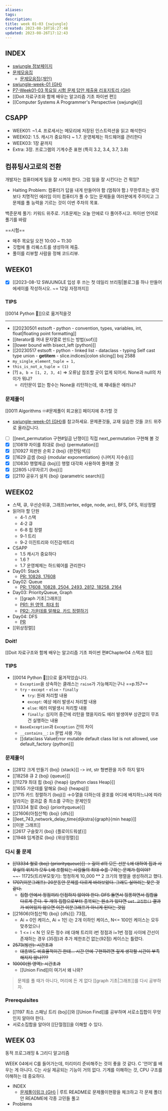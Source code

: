 ```yaml
---
aliases: 
tags: 
description:
title: week 01~03 {swjungle}
created: 2023-08-10T16:27:48
updated: 2023-08-26T17:12:43
---
```


## INDEX

- [swjungle 정보페이지](https://jungle7-7610626261f4.herokuapp.com/pages/W01-problem-solving.html)
- [문제모음집](https://docs.google.com/spreadsheets/d/1z4a3pSM-h76kwdUAlPXXmbwcpP-VKFYFK92TCQtjXV4/edit#gid=0)
	- [문제모음집{개인}](https://docs.google.com/spreadsheets/d/1G0WlH6y9V1RL09KuCbqwM-E57b5xTaIL9HiaQ2ZIvJs/edit?usp=sharing)
- [swjungle-week-01 {GH}](https://github.com/ChoiWheatley/swjungle-week-01)
- [P7-Week01-03 목요일 시험 문제 답안 제출용 리포지토리 {GH}](https://github.com/SWJungle/P7-Week01-03)
- [[Doit 자료구조와 함께 배우는 알고리즘 기초 파이썬 편]]
- [[Computer Systems A Programmer's Perspective {swjungle}]]

## CSAPP

- WEEK01: ~1.4. 프로세서는 메모리에 저장된 인스트럭션을 읽고 해석한다
- WEEK02: 1.5. 캐시가 중요하다 ~ 1.7. 운영체제는 하드웨어를 관리한다
- WEEK03: 1장 끝까지
- Extra: 3장. 프로그램의 기계수준 표현 (특히 3.2, 3.4, 3.7, 3.8)

## 컴퓨팅사고로의 전환

개발자는 컴퓨터에게 일을 잘 시켜야 한다. 그럼 일을 잘 시킨다는 건 뭐임? 

- Halting Problem: 컴퓨터가 답을 내게 만들어야 함 (멈춰야 함.) 무한루프는 생각보다 치명적인 에러임 이미 컴퓨터가 풀 수 있는 문제들을 여러분에게 주어지고 그 문제를 풀 능력을 기르는 것이 이번 주차의 목표.

백준문제 풀기: 키워드 위주로. 기초문제는 오늘 안에로 다 풀어주시고. 파이썬 언어로 풀기를 바람

==시험==

- 매주 목요일 오전 10:00 ~ 11:30
- 깃헙에 풀 리퀘스트를 생성하여 제출.
- 풀이를 리뷰할 사람을 정해 코드리뷰.

## WEEK01

- [x] [[2023-08-12 SWJUNGLE 입성 후 쓰는 첫 데일리 브리핑|블로그를 하나 만들어 에세이를 작성하시오. ~= 12일 자정까지]]

### TIPS

[[0014 Python 🐍]]으로 옮겨적을것
___
- [[20230501 estsoft - python - convention, types, variables, int, float|floating point formatting]]
- [[iterator를 꺼내 문자열로 만드는 방법{sof}]]
- [[lower bound with bisect_left (python)]]
- [[20230517 estsoft - python - linked list - dataclass - typing Self cast type union - __getitem__ - slice.indices|colon slicing]] boj 2588
- `my_single_element_tuple = 1,`
- `this_is_not_a_tuple = (1)`
- [?] `a, b = [1, 2, 3, 4]` => 오류남 참조할 곳이 없게 되어서. None과 null의 차이가 뭐냐?
	- 리턴문이 없는 함수는 None을 리턴하는데, 왜 쟤네들은 에러냐?

### 문제풀이

[[0011 Algorithms ♾️#문제풀이 회고용]] 페이지에 추가할 것

- [swjungle-week-01 {GH}](https://github.com/ChoiWheatley/swjungle-week-01)를 참고하세요. 문제푼것들, 교재 실습한 것들 코드 위주로 올라갑니다. 

- [ ] [[next_permutation 구현#일곱 난쟁이]] 직접 next_permutation 구현해 볼 것
- [x] [[10819 차이를 최대로 {boj} {permutation}]]
- [x] [[10927 외판원 순회 2 {boj} {완전탐색}]]
- [x] [[1629 곱셈 {boj} {modular exponentiation} {나머지 지수승}]]
- [x] [[10830 행렬제곱 {boj}]] 행렬 대각화 사용하여 풀어볼 것
- [x] [[2805 나무자르기 {boj}]]
- [x] [[2110 공유기 설치 {boj} {parametric search}]]

## WEEK02

- 스택, 큐, 우선순위큐, 그래프(vertex, edge, node, arc), BFS, DFS, 위상정렬
- 읽어야 할 단원
	- 4-1 스택
	- 4-2 큐
	- 6-8 힙 정렬
	- 9-1 트리
	- 9-2 이진트리와 이진검색트리
- CSAPP
	- 1.5 캐시가 중요하다
	- 1.6 ?
	- 1.7 운영체제는 하드웨어를 관리한다
- Day01: Stack
	- [PR: 10828, 17608](https://github.com/ChoiWheatley/swjungle-week-02/pull/2)
- Day02: Queue
	- [PR: 17608, 10828, 2504, 2493, 2812, 18258, 2164 ](https://github.com/ChoiWheatley/swjungle-week-02/pull/8)
- Day03: PriorityQueue, Graph
	- [[graph 기초|그래프]]
	- [PR1: 원 영역, 최대 힙](https://github.com/ChoiWheatley/swjungle-week-02/pull/11)
	- [PR2: 가운데를 말해요, 카드 정렬하기](https://github.com/ChoiWheatley/swjungle-week-02/pull/13)
- Day04: DFS
	- [PR](https://github.com/ChoiWheatley/swjungle-week-02/pull/15)
- [[위상정렬]]  

### Doit!

[[Doit 자료구조와 함께 배우는 알고리즘 기초 파이썬 편#Chapter04 스택과 힙]]

### TIPS

- [[0014 Python 🐍]]으로 옮겨적었습니다.
	- `Exception`을 상속하는 클래스는 `raise`가 가능해지는구나 ==p.157==
	- `try` - `except` - `else` - `finally` 
		- `try`: 원래 처리할 내용
		- `except`: 예상 에러 발생시 처리할 내용
		- `else`: 에러 미발생시 처리할 내용
		- `finally`: 심지어 중간에 리턴을 했을지라도 에러 발생여부 상관없이 무조건 실행하는 내용
	- `BaseException`과 `Exception` 간의 차이
	- `__contains__`: `in` 문법 사용 가능
	- [[dataclass ValueError mutable default class list is not allowed, use default_factory {python}]]

### 문제풀이

- [[2812 크게 만들기 {boj} {stack}]] -> int, str 형변환을 자주 하지 말자
- [[18258 큐 2 {boj} {queue}]]
- [[11279 최대 힙 {boj} {heap} {python class Heap}]]
- [[1655 가운데를 말해요 {boj} {heapq}]]
- [[1715 카드 정렬하기 {boj}]] →수열을 더하는데 괄호를 어디에 배치하느냐에 따라 달라지는 결과값 중 최소를 구하는 문제인듯
- [[13334 철로 {boj} {priorityqueue}]]  
- [[21606(아침산책) {boj} {dfs}]]  
- [[leet_743_network_delay_time{dijkstra}{graph}{min heap}]]  
- [[이분 그래프]]  
- [[2617 구슬찾기 {boj} {플로이드워셜}]]  
- [[1948 임계경로 {boj} {위상정렬}]]

### 다시 풀 문제

- ~~[[13334 철로 {boj} {priorityqueue}]] → 길이 d의 모든 선분 L에 대하여 집과 사무실의 위치가 모두 L에 포함되는 사람들의 최대 수를 구하는 문제가 힙이야?~~  
~~- 11725(트리부모찾기): 멍청하게 10_000 ** 2 크기의 행렬을 생성하려고 했다.
- ~~1707(이분그래프): 20분동안 문제를 다르게 바라보았다. 그래도 실마리는 찾은 것 같다.~~  
	- ~~집합 안에서 정점끼리 인접하지 않아야 한다. DFS 돌면서 핑퐁하면서 집합을 다르게 준다. 두 개의 집합으로부터 중복되는 원소가 있다면 `set.교집합()` 결과가 비어있지 않으면 이건 이분그래프가 아니게 된다는 것임~~	
- [[21606(아침산책) {boj} {dfs}]]: 73점, 
	- Ai = 0인 케이스, Ai = 1인 i는 2개 이하인 케이스, N<= 100인 케이스는 모두 맞추었으나
	- 1 <= i < N 인 모든 정수 i에 대해 트리의 i번 정점과 i+1번 정점 사이에 간선이 존재하는 경우 (35점)과 추가 제한조건 없는(92점) 케이스는 틀렸다.
- ~~2573(빙산): 시간초과~~
	- ~~대충봐도 비효율적이긴 한데... 시간 안에 구현하려면 깊게 생각할 시간이 부족해지지 않나???~~
- ~~10000(원 영역): 시간초과~~
	- [[Union Find]]이 여기서 왜 나와?

> 문제를 풀 때가 아니다, 머리에 든 게 없다 [[graph 기초|그래프]]를 다시 공부하자.

### Prerequisites

- [[1197 최소 스패닝 트리 {boj}]]와 [[Union Find]]를 공부하며 서로소집합이 무엇인지 알아야 한다.
- 서로소집합을 알아야 [[단절점]]을 이해할 수 있다.

## WEEK 03

동적 프로그래밍 & 그리디 알고리즘

WEEK 04에서 C를 들어가는데, 미리미리 준비해주는 것이 좋을 것 같다. C '언어'를 배우는 게 아니다. C는 사실 제공되는 기능이 거의 없다. 기계를 이해하는 것, CPU 구조를 이해하는 데 중요하다.

- INDEX
	- [문제풀이링크 {GH}](https://github.com/Designated-Hitter/Week03----algorithm/pull/4) | 루트 README로 문제풀이현황을 체크하고 각 문제 폴더 안 README에 각종 고민들 풀고
- Problems
